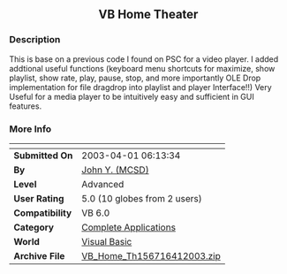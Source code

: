 ﻿<div align="center">

## VB Home Theater


</div>

### Description

This is base on a previous code I found on PSC for a video player. I added addtional useful functions (keyboard menu shortcuts for maximize, show playlist, show rate, play, pause, stop, and more importantly OLE Drop implementation for file dragdrop into playlist and player Interface!!) Very Useful for a media player to be intuitively easy and sufficient in GUI features.
 
### More Info
 


<span>             |<span>
---                |---
**Submitted On**   |2003-04-01 06:13:34
**By**             |[John Y\. \(MCSD\)](https://github.com/Planet-Source-Code/PSCIndex/blob/master/ByAuthor/john-y-mcsd.md)
**Level**          |Advanced
**User Rating**    |5.0 (10 globes from 2 users)
**Compatibility**  |VB 6\.0
**Category**       |[Complete Applications](https://github.com/Planet-Source-Code/PSCIndex/blob/master/ByCategory/complete-applications__1-27.md)
**World**          |[Visual Basic](https://github.com/Planet-Source-Code/PSCIndex/blob/master/ByWorld/visual-basic.md)
**Archive File**   |[VB\_Home\_Th156716412003\.zip](https://github.com/Planet-Source-Code/john-y-mcsd-vb-home-theater__1-44395/archive/master.zip)








